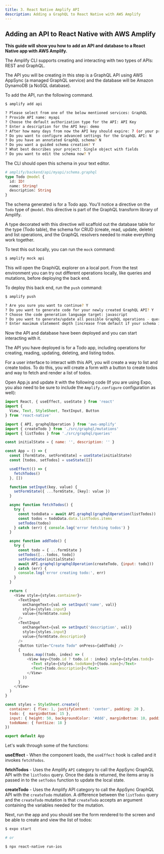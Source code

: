 ```yaml
---
title: 3. React Native Amplify API
description: Adding a GraphQL to React Native with AWS Amplify
---
```


##  Adding an API to React Native with AWS Amplify

__This guide will show you how to add an API and database to a React Native app with AWS Amplify.__

The Amplify CLI supports creating and interacting with two types of APIs: REST and GraphQL.

The API you will be creating in this step is a GraphQL API using AWS AppSync (a managed GraphQL service) and the database will be Amazon DynamoDB (a NoSQL database).

To add the API, run the following command.

```sh
$ amplify add api

? Please select from one of the below mentioned services: GraphQL
? Provide API name: myapi
? Choose the default authorization type for the API: API Key
? Enter a description for the API key: demo
? After how many days from now the API key should expire: 7 (or your preferred expiration)
? Do you want to configure advanced settings for the GraphQL API: N
? Do you have an annotated GraphQL schema? N
? Do you want a guided schema creation? Y
? What best describes your project: Single object with fields
? Do you want to edit the schema now? Y
```

The CLI should open this schema in your text editor.

```graphql
# amplify/backend/api/myapi/schema.graphql
type Todo @model {
  id: ID!
  name: String!
  description: String
}
```

The schema generated is for a Todo app. You'll notice a directive on the `Todo` type of `@model`. this directive is part of the GraphQL transform library of Amplify.

A type decorated with this directive will scaffold out the database table for the type (Todo table), the schema for CRUD (create, read, update, delete) and list operations, and the GraphQL resolvers needed to make everything work together.

To test this out locally, you can run the `mock` command:

```sh
$ amplify mock api
```

This will open the GraphiQL explorer on a local port. From the test environment you can try out different operations locally, like queries and mutations, before deploying the back end.

To deploy this back end, run the `push` command:

```sh
$ amplify push

? Are you sure you want to continue? Y
? Do you want to generate code for your newly created GraphQL API? Y
? Choose the code generation language target: javascript
? Do you want to generate/update all possible GraphQL operations - queries, mutations and subscriptions? Y
? Enter maximum statement depth [increase from default if your schema is deeply nested]: 2
```

Now the API and database have been deployed and you can start interacting with it.

The API you have deployed is for a Todo app, including operations for creating, reading, updating, deleting, and listing todos.

For a user interface to interact with this API, you will create a way to list and create todos. To do this, you will create a form with a button to create todos and way to fetch and render a list of todos.

Open App.js and update it with the following code (If you are using Expo, you also need to be sure to include the `Amplify.configure` configuration as well):

```javascript
import React, { useEffect, useState } from 'react'
import {
  View, Text, StyleSheet, TextInput, Button
} from 'react-native'

import { API, graphqlOperation } from 'aws-amplify'
import { createTodo } from './src/graphql/mutations'
import { listTodos } from './src/graphql/queries'

const initialState = { name: '', description: '' }

const App = () => {
  const [formState, setFormState] = useState(initialState)
  const [todos, setTodos] = useState([])

  useEffect(() => {
    fetchTodos()
  }, [])

  function setInput(key, value) {
    setFormState({ ...formState, [key]: value })
  }

  async function fetchTodos() {
    try {
      const todoData = await API.graphql(graphqlOperation(listTodos))
      const todos = todoData.data.listTodos.items
      setTodos(todos)
    } catch (err) { console.log('error fetching todos') }
  }

  async function addTodo() {
    try {
      const todo = { ...formState }
      setTodos([...todos, todo])
      setFormState(initialState)
      await API.graphql(graphqlOperation(createTodo, {input: todo}))
    } catch (err) {
      console.log('error creating todo:', err)
    }
  }

  return (
    <View style={styles.container}>
      <TextInput
        onChangeText={val => setInput('name', val)}
        style={styles.input}
        value={formState.name} 
      />
      <TextInput
        onChangeText={val => setInput('description', val)}
        style={styles.input}
        value={formState.description}
      />
      <Button title="Create Todo" onPress={addTodo} />
      {
        todos.map((todo, index) => (
          <View key={todo.id ? todo.id : index} style={styles.todo}>
            <Text style={styles.todoName}>{todo.name}</Text>
            <Text>{todo.description}</Text>
          </View>
        ))
      }
    </View>
  )
}

const styles = StyleSheet.create({
  container: { flex: 1, justifyContent: 'center', padding: 20 },
  todo: {  marginBottom: 15 },
  input: { height: 50, backgroundColor: '#ddd', marginBottom: 10, padding: 8 },
  todoName: { fontSize: 18 }
})

export default App
```

Let's walk through some of the functions:

__useEffect__ - When the component loads, the `useEffect` hook is called and it invokes `fetchTodos`.

__fetchTodos__ - Uses the Amplify `API` category to call the AppSync GraphQL API with the `listTodos` query. Once the data is returned, the items array is passed in to the `setTodos` function to update the local state.

__createTodo__ - Uses the Amplify API category to call the AppSync GraphQL API with the `createTodo` mutation. A difference between the `listTodos` query and the `createTodo` mutation is that `createTodo` accepts an argument containing the variables needed for the mutation.

Next, run the app and you should see the form rendered to the screen and be able to create and view the list of todos:

```sh
$ expo start

# or

$ npx react-native run-ios
```